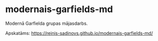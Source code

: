 # modernais-garfields-md
Modernā Garfielda grupas mājasdarbs.

Apskatāms:
https://reinis-sadinovs.github.io/modernais-garfields-md/
